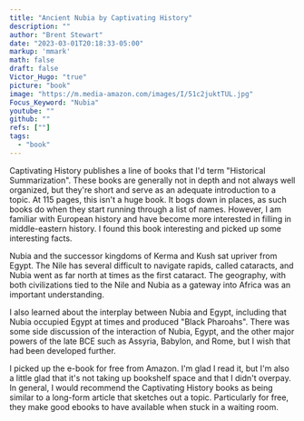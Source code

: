 ```yaml
---
title: "Ancient Nubia by Captivating History"
description: ""
author: "Brent Stewart"
date: "2023-03-01T20:18:33-05:00"
markup: 'mmark'
math: false
draft: false
Victor_Hugo: "true"
picture: "book"
image: "https://m.media-amazon.com/images/I/51c2juktTUL.jpg"
Focus_Keyword: "Nubia"
youtube: ""
github: ""
refs: [""]
tags:
  - "book"
---
```

Captivating History publishes a line of books that I'd term "Historical Summarization".  These books are generally not in depth and not always well organized, but they're short and serve as an adequate introduction to a topic.  At 115 pages, this isn't a huge book.  It bogs down in places, as such books do when they start running through a list of names.  However, I am familiar with European history and have become more interested in filling in middle-eastern history.  I found this book interesting and picked up some interesting facts.

Nubia and the successor kingdoms of Kerma and Kush sat upriver from Egypt.  The Nile has several difficult to navigate rapids, called cataracts, and Nubia went as far north at times as the first cataract.  The geography, with both civilizations tied to the Nile and Nubia as a gateway into Africa was an important understanding.

I also learned about the interplay between Nubia and Egypt, including that Nubia occupied Egypt at times and produced "Black Pharoahs".  There was some side discussion of the interaction of Nubia, Egypt, and the other major powers of the late BCE such as Assyria, Babylon, and Rome, but I wish that had been developed further.

I picked up the e-book for free from Amazon.  I'm glad I read it, but I'm also a little glad that it's not taking up bookshelf space and that I didn't overpay.  In general, I would recommend the Captivating History books as being similar to a long-form article that sketches out a topic.  Particularly for free, they make good ebooks to have available when stuck in a waiting room.
